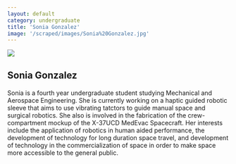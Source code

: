 ```yaml
---
layout: default
category: undergraduate
title: 'Sonia Gonzalez'
image: '/scraped/images/Sonia%20Gonzalez.jpg'
---
```


<img src="{{ page.image }}">

<h2 class="team-title">Sonia Gonzalez</h2>
<h4 class="team-position"></h4>
<p>Sonia is a fourth year undergraduate student studying Mechanical and Aerospace Engineering. She is currently working on a haptic guided robotic sleeve that aims to use vibrating tatctors to guide manual space and surgical robotics. She also is involved in the fabrication of the crew-compartment mockup of the X-37UCD MedEvac Spacecraft. Her interests include the application of robotics in human aided performance, the development of technology for long duration space travel, and development of technology in the commercialization of space in order to make space more accessible to the general public.</p>
<ul class="team-member-other-info"></ul>
